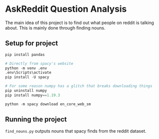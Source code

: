 # AskReddit Question Analysis

The main idea of this project is to find out what people on reddit is talking about. This is mainly done through finding nouns.

## Setup for project

```python
pip install pandas

# Directly from spacy's website
python -m venv .env
.env\Scripts\activate
pip install -U spacy

# For some reason numpy has a glitch that breaks downloading things
pip uninstall numpy
pip install numpy==1.19.3

python -m spacy download en_core_web_sm
```

## Running the project

`find_nouns.py` outputs nouns that spacy finds from the reddit dataset.